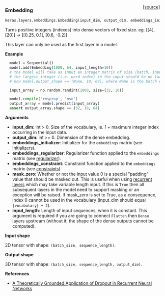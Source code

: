 <span style="float:right;">[[source]](https://github.com/fchollet/keras/blob/master/keras/layers/embeddings.py#L11)</span>
### Embedding

```python
keras.layers.embeddings.Embedding(input_dim, output_dim, embeddings_initializer='uniform', embeddings_regularizer=None, activity_regularizer=None, embeddings_constraint=None, mask_zero=False, input_length=None)
```

Turns positive integers (indexes) into dense vectors of fixed size.
eg. [[4], [20]] -> [[0.25, 0.1], [0.6, -0.2]]

This layer can only be used as the first layer in a model.

__Example__


```python
  model = Sequential()
  model.add(Embedding(1000, 64, input_length=10))
  # the model will take as input an integer matrix of size (batch, input_length).
  # the largest integer (i.e. word index) in the input should be no larger than 999 (vocabulary size).
  # now model.output_shape == (None, 10, 64), where None is the batch dimension.

  input_array = np.random.randint(1000, size=(32, 10))

  model.compile('rmsprop', 'mse')
  output_array = model.predict(input_array)
  assert output_array.shape == (32, 10, 64)
```

__Arguments__

  - __input_dim__: int > 0. Size of the vocabulary, ie.
  1 + maximum integer index occurring in the input data.
  - __output_dim__: int >= 0. Dimension of the dense embedding.
  - __embeddings_initializer__: Initializer for the `embeddings` matrix
	(see [initializers](../initializers.md)).
  - __embeddings_regularizer__: Regularizer function applied to
	the `embeddings` matrix
	(see [regularizer](../regularizers.md)).
  - __embeddings_constraint__: Constraint function applied to
	the `embeddings` matrix
	(see [constraints](../constraints.md)).
  - __mask_zero__: Whether or not the input value 0 is a special "padding"
  value that should be masked out.
  This is useful when using [recurrent layers](recurrent.md)
  which may take variable length input.
  If this is `True` then all subsequent layers
  in the model need to support masking or an exception will be raised.
  If mask_zero is set to True, as a consequence, index 0 cannot be
  used in the vocabulary (input_dim should equal `|vocabulary| + 2`).
  - __input_length__: Length of input sequences, when it is constant.
  This argument is required if you are going to connect
  `Flatten` then `Dense` layers upstream
  (without it, the shape of the dense outputs cannot be computed).

__Input shape__

2D tensor with shape: `(batch_size, sequence_length)`.

__Output shape__

3D tensor with shape: `(batch_size, sequence_length, output_dim)`.

__References__

- [A Theoretically Grounded Application of Dropout in Recurrent Neural Networks](http://arxiv.org/abs/1512.05287)
